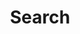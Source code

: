 ---
title: Search
description: "Search reviews, blog posts and more."
outputs:
- html
- rss
- json
---